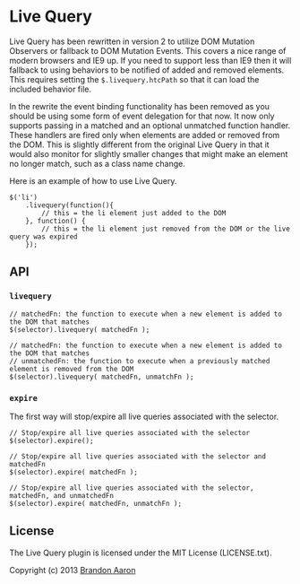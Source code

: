 # Live Query

Live Query has been rewritten in version 2 to utilize DOM Mutation Observers or fallback to DOM Mutation Events. This covers a nice range of modern browsers and IE9 up. If you need to support less than IE9 then it will fallback to using behaviors to be notified of added and removed elements. This requires setting the `$.livequery.htcPath` so that it can load the included behavior file.

In the rewrite the event binding functionality has been removed as you should be using some form of event delegation for that now. It now only supports passing in a matched and an optional unmatched function handler. These handlers are fired only when elements are added or removed from the DOM. This is slightly different from the original Live Query in that it would also monitor for slightly smaller changes that might make an element no longer match, such as a class name change.

Here is an example of how to use Live Query.

    $('li')
        .livequery(function(){
            // this = the li element just added to the DOM
        }, function() {
            // this = the li element just removed from the DOM or the live query was expired
        });

## API

### `livequery`

    // matchedFn: the function to execute when a new element is added to the DOM that matches
    $(selector).livequery( matchedFn );

    // matchedFn: the function to execute when a new element is added to the DOM that matches
    // unmatchedFn: the function to execute when a previously matched element is removed from the DOM
    $(selector).livequery( matchedFn, unmatchFn );

### `expire`

The first way will stop/expire all live queries associated with the selector.

    // Stop/expire all live queries associated with the selector
    $(selector).expire();

    // Stop/expire all live queries associated with the selector and matchedFn
    $(selector).expire( matchedFn );

    // Stop/expire all live queries associated with the selector, matchedFn, and unmatchedFn
    $(selector).expire( matchedFn, unmatchFn );

## License

The Live Query plugin is licensed under the MIT License (LICENSE.txt).

Copyright (c) 2013 [Brandon Aaron](http://brandonaaron.net)
